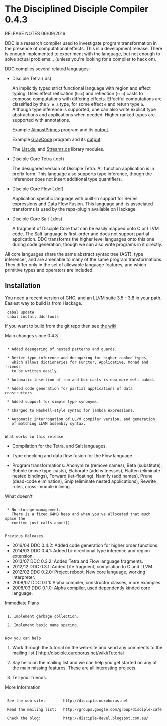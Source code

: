 # The Disciplined Disciple Compiler 0.4.3
 
RELEASE NOTES 06/09/2016

DDC is a research compiler used to investigate program transformation in the 
presence of computational effects. This is a development release. There is
enough implemented to experiment with the language, but not enough to solve
actual problems...        (unless you're looking for a compiler to hack on).

DDC compiles several related languages:

* Disciple Tetra (.ds)

   An implicitly typed strict functional language with region and effect
   typing. Uses effect reification (`box`) and reflection (`run`) casts to
   compose computations with differing effects. Effectful computations are
   classified by the `S e a` type, for some effect `e` and return type `a`.
   Although type inference is supported, one can also write explicit type
   abstractions and applications when needed. Higher ranked types are
   supported with annotations.

   Example 
     [AlmostPrimes](https://github.com/DDCSF/ddc/blob/master/demo/source/tetra/80-Rosetta/AlmostPrime/Main.ds)
     program and its 
     [output](https://github.com/DDCSF/ddc/blob/master/demo/source/tetra/80-Rosetta/AlmostPrime/Main.stdout.check).
     
     Example 
     [GrayCode](https://github.com/DDCSF/ddc/blob/master/demo/source/tetra/80-Rosetta/GrayCode/Main.ds)
     program and its 
     [output](https://github.com/DDCSF/ddc/blob/master/demo/source/tetra/80-Rosetta/GrayCode/Main.stdout.check).
     
     The [List.ds](https://github.com/DDCSF/ddc/blob/master/packages/ddc-code/tetra/base/Data/List.ds),
      and [Streams.ds](https://github.com/DDCSF/ddc/blob/master/packages/ddc-code/tetra/base/Data/Stream.ds)
     library modules.

* Disciple Core Tetra (.dct)

   The desugared version of Disciple Tetra. All function application is in
   prefix form. This language also supports type inference, though the
   inferencer does not insert additional type quantifiers. 

* Disciple Core Flow (.dcf)

   Application specific language with built-in support for Series expressions
   and Data Flow Fusion. This language and its associated transforms is used by
   the repa-plugin available on Hackage.

* Disciple Core Salt (.dcs)

   A fragment of Disciple Core that can be easily mapped onto C or LLVM code.
   The Salt language is first-order and does not support partial application.
   DDC transforms the higher level languages onto this one during code
   generation, though we can also write programs in it directly.

All core languages share the same abstract syntax tree (AST), type inferencer,
and are amenable to many of the same program transformations. They differ only
in the set of allowable language features, and which primitive types and
operators are included.

## Installation

You need a recent version of GHC, and an LLVM suite 3.5 - 3.8 in your path. Easiest way to build is from Hackage.

```
 cabal update
 cabal install ddc-tools
```

If you want to build from the git repo then see [the wiki](http://disciple.ouroborus.net).


Main changes since 0.4.3
~~~~~~~~~~~~~~~~~~~~~~~~

 * Added desugaring of nested patterns and guards.

 * Better type inference and desugaring for higher ranked types,
   which allows dictionaries for Functor, Applicative, Monad and friends
   to be written easily.

 * Automatic insertion of run and box casts is now more well baked.

 * Added code generation for partial applications of data constructors.

 * Added support for simple type synonyms.

 * Changed to Haskell-style syntax for lambda expressions.

 * Automatic interrogation of LLVM compiler version, and generation
   of matching LLVM assembly syntax.


What works in this release
~~~~~~~~~~~~~~~~~~~~~~~~~~

 * Compilation for the Tetra, and Salt languages.

 * Type checking and data flow fusion for the Flow language.

 * Program transformations: Anonymize (remove names), Beta (substitute), 
   Bubble (move type-casts), Elaborate (add witnesses), Flatten (eliminate
   nested bindings), Forward (let-floating), Namify (add names), Prune
   (dead-code elimination), Snip (eliminate nested applications), Rewrite
   rules, cross-module inlining.


What doesn't
~~~~~~~~~~~~

 * No storage management.
   There is a fixed 64MB heap and when you've allocated that much space the
   runtime just calls abort().


Previous Releases
~~~~~~~~~~~~~~~~~

 * 2016/04 DDC 0.4.2: Added code generation for higher order functions.
 * 2014/03 DDC 0.4.1: Added bi-directional type inference and region extension.
 * 2013/07 DDC 0.3.2: Added Tetra and Flow language fragments.
 * 2012/12 DDC 0.3.1: Added Lite fragment, compilation to C and LLVM.
 * 2012/02 DDC 0.2.0: Project reboot. New core language, working interpreter.
 * 2008/07 DDC 0.1.1: Alpha compiler, constructor classes, more examples.
 * 2008/03 DDC 0.1.0: Alpha compiler, used dependently kinded core language.


Immediate Plans
~~~~~~~~~~~~~~~

 1. Implement garbage collection.

 2. Implement basic name spacing.


How you can help
~~~~~~~~~~~~~~~~

 1. Work through the tutorial on the web-site and send any comments to the
    mailing list.] http://disciple.ouroborus.net/wiki/Tutorial

 2. Say hello on the mailing list and we can help you get started on any of
    the main missing features. These are all interesting projects.

 3. Tell your friends.


More Information
~~~~~~~~~~~~~~~~

 See the web-site:        http://disciple.ouroborus.net
 
 Read the mailing list:   http://groups.google.com/group/disciple-cafe

 Check the blog:          http://disciple-devel.blogspot.com.au/
 
 
